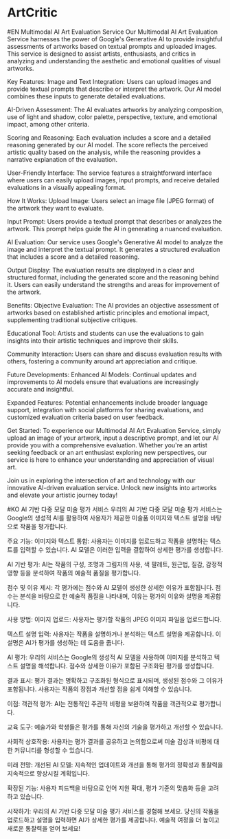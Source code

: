 # ArtCritic
#EN
Multimodal AI Art Evaluation Service
Our Multimodal AI Art Evaluation Service harnesses the power of Google's Generative AI to provide insightful assessments of artworks based on textual prompts and uploaded images. This service is designed to assist artists, enthusiasts, and critics in analyzing and understanding the aesthetic and emotional qualities of visual artworks.

Key Features:
Image and Text Integration: Users can upload images and provide textual prompts that describe or interpret the artwork. Our AI model combines these inputs to generate detailed evaluations.

AI-Driven Assessment: The AI evaluates artworks by analyzing composition, use of light and shadow, color palette, perspective, texture, and emotional impact, among other criteria.

Scoring and Reasoning: Each evaluation includes a score and a detailed reasoning generated by our AI model. The score reflects the perceived artistic quality based on the analysis, while the reasoning provides a narrative explanation of the evaluation.

User-Friendly Interface: The service features a straightforward interface where users can easily upload images, input prompts, and receive detailed evaluations in a visually appealing format.

How It Works:
Upload Image: Users select an image file (JPEG format) of the artwork they want to evaluate.

Input Prompt: Users provide a textual prompt that describes or analyzes the artwork. This prompt helps guide the AI in generating a nuanced evaluation.

AI Evaluation: Our service uses Google's Generative AI model to analyze the image and interpret the textual prompt. It generates a structured evaluation that includes a score and a detailed reasoning.

Output Display: The evaluation results are displayed in a clear and structured format, including the generated score and the reasoning behind it. Users can easily understand the strengths and areas for improvement of the artwork.

Benefits:
Objective Evaluation: The AI provides an objective assessment of artworks based on established artistic principles and emotional impact, supplementing traditional subjective critiques.

Educational Tool: Artists and students can use the evaluations to gain insights into their artistic techniques and improve their skills.

Community Interaction: Users can share and discuss evaluation results with others, fostering a community around art appreciation and critique.

Future Developments:
Enhanced AI Models: Continual updates and improvements to AI models ensure that evaluations are increasingly accurate and insightful.

Expanded Features: Potential enhancements include broader language support, integration with social platforms for sharing evaluations, and customized evaluation criteria based on user feedback.

Get Started:
To experience our Multimodal AI Art Evaluation Service, simply upload an image of your artwork, input a descriptive prompt, and let our AI provide you with a comprehensive evaluation. Whether you're an artist seeking feedback or an art enthusiast exploring new perspectives, our service is here to enhance your understanding and appreciation of visual art.

Join us in exploring the intersection of art and technology with our innovative AI-driven evaluation service. Unlock new insights into artworks and elevate your artistic journey today!

#KO
AI 기반 다중 모달 미술 평가 서비스
우리의 AI 기반 다중 모달 미술 평가 서비스는 Google의 생성적 AI를 활용하여 사용자가 제공한 미술품 이미지와 텍스트 설명을 바탕으로 작품을 평가합니다.

주요 기능:
이미지와 텍스트 통합: 사용자는 이미지를 업로드하고 작품을 설명하는 텍스트를 입력할 수 있습니다. AI 모델은 이러한 입력을 결합하여 상세한 평가를 생성합니다.

AI 기반 평가: AI는 작품의 구성, 조명과 그림자의 사용, 색 팔레트, 원근법, 질감, 감정적 영향 등을 분석하여 작품의 예술적 품질을 평가합니다.

점수 및 이유 제시: 각 평가에는 점수와 AI 모델이 생성한 상세한 이유가 포함됩니다. 점수는 분석을 바탕으로 한 예술적 품질을 나타내며, 이유는 평가의 이유와 설명을 제공합니다.

사용 방법:
이미지 업로드: 사용자는 평가할 작품의 JPEG 이미지 파일을 업로드합니다.

텍스트 설명 입력: 사용자는 작품을 설명하거나 분석하는 텍스트 설명을 제공합니다. 이 설명은 AI가 평가를 생성하는 데 도움을 줍니다.

AI 평가: 우리의 서비스는 Google의 생성적 AI 모델을 사용하여 이미지를 분석하고 텍스트 설명을 해석합니다. 점수와 상세한 이유가 포함된 구조화된 평가를 생성합니다.

결과 표시: 평가 결과는 명확하고 구조화된 형식으로 표시되며, 생성된 점수와 그 이유가 포함됩니다. 사용자는 작품의 장점과 개선할 점을 쉽게 이해할 수 있습니다.

이점:
객관적 평가: AI는 전통적인 주관적 비평을 보완하여 작품을 객관적으로 평가합니다.

교육 도구: 예술가와 학생들은 평가를 통해 자신의 기술을 평가하고 개선할 수 있습니다.

사회적 상호작용: 사용자는 평가 결과를 공유하고 논의함으로써 미술 감상과 비평에 대한 커뮤니티를 형성할 수 있습니다.

미래 전망:
개선된 AI 모델: 지속적인 업데이트와 개선을 통해 평가의 정확성과 통찰력을 지속적으로 향상시킬 계획입니다.

확장된 기능: 사용자 피드백을 바탕으로 언어 지원 확대, 평가 기준의 맞춤화 등을 고려하고 있습니다.

시작하기:
우리의 AI 기반 다중 모달 미술 평가 서비스를 경험해 보세요. 당신의 작품을 업로드하고 설명을 입력하면 AI가 상세한 평가를 제공합니다. 예술적 여정을 더 높이고 새로운 통찰력을 얻어 보세요!

